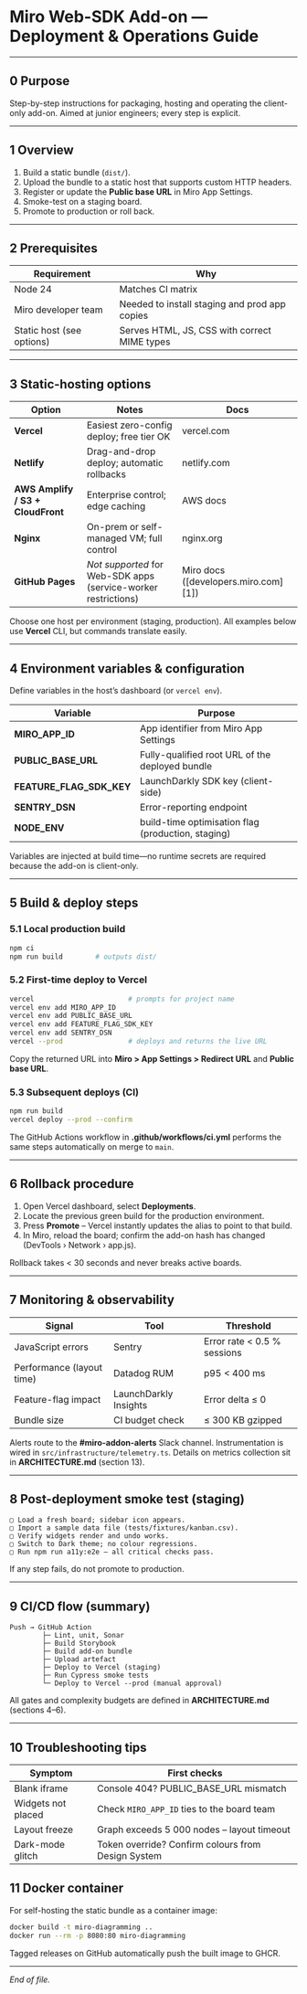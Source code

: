 # Miro Web-SDK Add-on — Deployment & Operations Guide

---

## 0 Purpose

Step-by-step instructions for packaging, hosting and operating the client-only
add-on. Aimed at junior engineers; every step is explicit.

---

## 1 Overview

1. Build a static bundle (`dist/`).
2. Upload the bundle to a static host that supports custom HTTP headers.
3. Register or update the **Public base URL** in Miro App Settings.
4. Smoke-test on a staging board.
5. Promote to production or roll back.

---

## 2 Prerequisites

| Requirement               | Why                                           |
| ------------------------- | --------------------------------------------- |
| Node 24                   | Matches CI matrix                             |
| Miro developer team       | Needed to install staging and prod app copies |
| Static host (see options) | Serves HTML, JS, CSS with correct MIME types  |

---

## 3 Static-hosting options

| Option                            | Notes                                                          | Docs                                  |
| --------------------------------- | -------------------------------------------------------------- | ------------------------------------- |
| **Vercel**                        | Easiest zero-config deploy; free tier OK                       | vercel.com                            |
| **Netlify**                       | Drag-and-drop deploy; automatic rollbacks                      | netlify.com                           |
| **AWS Amplify / S3 + CloudFront** | Enterprise control; edge caching                               | AWS docs                              |
| **Nginx**                         | On-prem or self-managed VM; full control                       | nginx.org                             |
| **GitHub Pages**                  | _Not supported_ for Web-SDK apps (service-worker restrictions) | Miro docs ﻿([developers.miro.com][1]) |

Choose one host per environment (staging, production). All examples below use
**Vercel** CLI, but commands translate easily.

---

## 4 Environment variables & configuration

Define variables in the host’s dashboard (or `vercel env`).

| Variable                 | Purpose                                            |
| ------------------------ | -------------------------------------------------- |
| **MIRO_APP_ID**          | App identifier from Miro App Settings              |
| **PUBLIC_BASE_URL**      | Fully-qualified root URL of the deployed bundle    |
| **FEATURE_FLAG_SDK_KEY** | LaunchDarkly SDK key (client-side)                 |
| **SENTRY_DSN**           | Error-reporting endpoint                           |
| **NODE_ENV**             | build-time optimisation flag (production, staging) |

Variables are injected at build time—no runtime secrets are required because the
add-on is client-only.

---

## 5 Build & deploy steps

### 5.1 Local production build

```bash
npm ci
npm run build        # outputs dist/
```

### 5.2 First-time deploy to Vercel

```bash
vercel                       # prompts for project name
vercel env add MIRO_APP_ID
vercel env add PUBLIC_BASE_URL
vercel env add FEATURE_FLAG_SDK_KEY
vercel env add SENTRY_DSN
vercel --prod                # deploys and returns the live URL
```

Copy the returned URL into **Miro > App Settings > Redirect URL** and **Public
base URL**.

### 5.3 Subsequent deploys (CI)

```bash
npm run build
vercel deploy --prod --confirm
```

The GitHub Actions workflow in **.github/workflows/ci.yml** performs the same
steps automatically on merge to `main`.

---

## 6 Rollback procedure

1. Open Vercel dashboard, select **Deployments**.
2. Locate the previous green build for the production environment.
3. Press **Promote** – Vercel instantly updates the alias to point to that
   build.
4. In Miro, reload the board; confirm the add-on hash has changed (DevTools ›
   Network › app.js).

Rollback takes < 30 seconds and never breaks active boards.

---

## 7 Monitoring & observability

| Signal                    | Tool                  | Threshold                   |
| ------------------------- | --------------------- | --------------------------- |
| JavaScript errors         | Sentry                | Error rate < 0.5 % sessions |
| Performance (layout time) | Datadog RUM           | p95 < 400 ms                |
| Feature-flag impact       | LaunchDarkly Insights | Error delta ≤ 0             |
| Bundle size               | CI budget check       | ≤ 300 KB gzipped            |

Alerts route to the **#miro-addon-alerts** Slack channel. Instrumentation is
wired in `src/infrastructure/telemetry.ts`. Details on metrics collection sit in
**ARCHITECTURE.md** (section 13).

---

## 8 Post-deployment smoke test (staging)

```
▢ Load a fresh board; sidebar icon appears.
▢ Import a sample data file (tests/fixtures/kanban.csv).
▢ Verify widgets render and undo works.
▢ Switch to Dark theme; no colour regressions.
▢ Run npm run a11y:e2e – all critical checks pass.
```

If any step fails, do not promote to production.

---

## 9 CI/CD flow (summary)

```
Push → GitHub Action
        ├─ Lint, unit, Sonar
        ├─ Build Storybook
        ├─ Build add-on bundle
        ├─ Upload artefact
        ├─ Deploy to Vercel (staging)
        ├─ Run Cypress smoke tests
        └─ Deploy to Vercel --prod (manual approval)
```

All gates and complexity budgets are defined in **ARCHITECTURE.md** (sections
4–6).

---

## 10 Troubleshooting tips

| Symptom            | First checks                                       |
| ------------------ | -------------------------------------------------- |
| Blank iframe       | Console 404? PUBLIC_BASE_URL mismatch              |
| Widgets not placed | Check `MIRO_APP_ID` ties to the board team         |
| Layout freeze      | Graph exceeds 5 000 nodes – layout timeout         |
| Dark-mode glitch   | Token override? Confirm colours from Design System |

## 11 Docker container

For self-hosting the static bundle as a container image:

```bash
docker build -t miro-diagramming ..
docker run --rm -p 8080:80 miro-diagramming
```

Tagged releases on GitHub automatically push the built image to GHCR.

---

_End of file._

